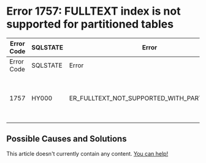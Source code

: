 
# Error 1757: FULLTEXT index is not supported for partitioned tables


| Error Code | SQLSTATE | Error | Description |
| --- | --- | --- | --- |
| Error Code | SQLSTATE | Error | Description |
| 1757 | HY000 | ER_FULLTEXT_NOT_SUPPORTED_WITH_PARTITIONING | FULLTEXT index is not supported for partitioned tables. |




## Possible Causes and Solutions


This article doesn't currently contain any content. [You can help!](/kb/en/writing-and-editing-knowledge-base-articles/)

